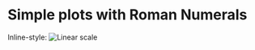 # Simple plots with Roman Numerals

Inline-style: 
![Linear scale](imb/linear.png "Logo Title Text 1")
